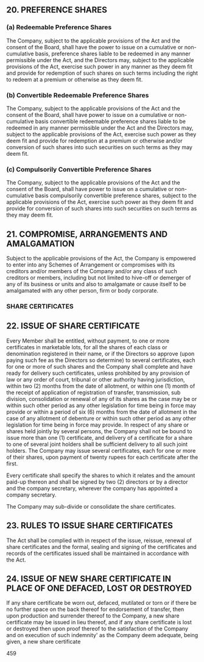 ## 20. PREFERENCE SHARES

### (a) Redeemable Preference Shares

The Company, subject to the applicable provisions of the Act and the consent of the Board, shall have the power to issue on a cumulative or non-cumulative basis, preference shares liable to be redeemed in any manner permissible under the Act, and the Directors may, subject to the applicable provisions of the Act, exercise such power in any manner as they deem fit and provide for redemption of such shares on such terms including the right to redeem at a premium or otherwise as they deem fit.

### (b) Convertible Redeemable Preference Shares

The Company, subject to the applicable provisions of the Act and the consent of the Board, shall have power to issue on a cumulative or non-cumulative basis convertible redeemable preference shares liable to be redeemed in any manner permissible under the Act and the Directors may, subject to the applicable provisions of the Act, exercise such power as they deem fit and provide for redemption at a premium or otherwise and/or conversion of such shares into such securities on such terms as they may deem fit.

### (c) Compulsorily Convertible Preference Shares

The Company, subject to the applicable provisions of the Act and the consent of the Board, shall have power to issue on a cumulative or non-cumulative basis compulsorily convertible preference shares, subject to the applicable provisions of the Act, exercise such power as they deem fit and provide for conversion of such shares into such securities on such terms as they may deem fit.

## 21. COMPROMISE, ARRANGEMENTS AND AMALGAMATION

Subject to the applicable provisions of the Act, the Company is empowered to enter into any Schemes of Arrangement or compromises with its creditors and/or members of the Company and/or any class of such creditors or members, including but not limited to hive-off or demerger of any of its business or units and also to amalgamate or cause itself to be amalgamated with any other person, firm or body corporate.

### SHARE CERTIFICATES

## 22. ISSUE OF SHARE CERTIFICATE

Every Member shall be entitled, without payment, to one or more certificates in marketable lots, for all the shares of each class or denomination registered in their name, or if the Directors so approve (upon paying such fee as the Directors so determine) to several certificates, each for one or more of such shares and the Company shall complete and have ready for delivery such certificates, unless prohibited by any provision of law or any order of court, tribunal or other authority having jurisdiction, within two (2) months from the date of allotment, or within one (1) month of the receipt of application of registration of transfer, transmission, sub division, consolidation or renewal of any of its shares as the case may be or within such other period as any other legislation for time being in force may provide or within a period of six (6) months from the date of allotment in the case of any allotment of debenture or within such other period as any other legislation for time being in force may provide. In respect of any share or shares held jointly by several persons, the Company shall not be bound to issue more than one (1) certificate, and delivery of a certificate for a share to one of several joint holders shall be sufficient delivery to all such joint holders. The Company may issue several certificates, each for one or more of their shares, upon payment of twenty rupees for each certificate after the first.

Every certificate shall specify the shares to which it relates and the amount paid-up thereon and shall be signed by two (2) directors or by a director and the company secretary, wherever the company has appointed a company secretary.

The Company may sub-divide or consolidate the share certificates.

## 23. RULES TO ISSUE SHARE CERTIFICATES

The Act shall be complied with in respect of the issue, reissue, renewal of share certificates and the formal, sealing and signing of the certificates and records of the certificates issued shall be maintained in accordance with the Act.

## 24. ISSUE OF NEW SHARE CERTIFICATE IN PLACE OF ONE DEFACED, LOST OR DESTROYED

If any share certificate be worn out, defaced, mutilated or torn or if there be no further space on the back thereof for endorsement of transfer, then upon production and surrender thereof to the Company, a new share certificate may be issued in lieu thereof, and if any share certificate is lost or destroyed then upon proof thereof to the satisfaction of the Company and on execution of such indemnity' as the Company deem adequate, being given, a new share certificate

459